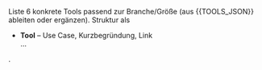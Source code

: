 Liste 6 konkrete Tools passend zur Branche/Größe (aus {{TOOLS_JSON}} ableiten oder ergänzen).
Struktur als <ul><li><b>Tool</b> – Use Case, Kurzbegründung, Link</li>…</ul>.
